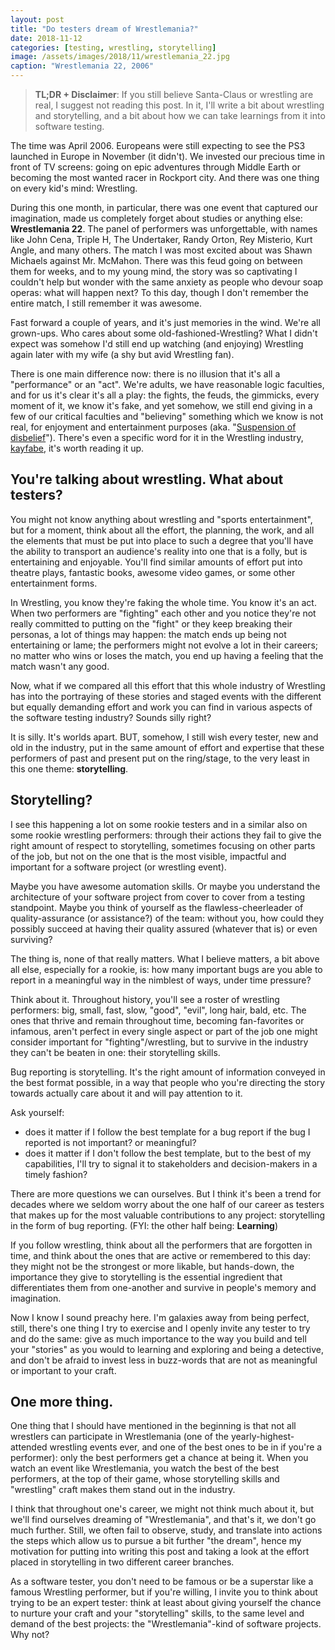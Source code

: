```yaml
---
layout: post
title: "Do testers dream of Wrestlemania?"
date: 2018-11-12
categories: [testing, wrestling, storytelling]
image: /assets/images/2018/11/wrestlemania_22.jpg
caption: "Wrestlemania 22, 2006"
---
```


> **TL;DR + Disclaimer**: If you still believe Santa-Claus or wrestling are real, I suggest not reading this post. In it, I'll write a bit about wrestling and storytelling, and a bit about how we can take learnings from it into software testing.

The time was April 2006. Europeans were still expecting to see the PS3 launched in Europe in November (it didn't). We invested our precious time in front of TV screens: going on epic adventures through Middle Earth or becoming the most wanted racer in Rockport city. And there was one thing on every kid's mind: Wrestling.

During this one month, in particular, there was one event that captured our imagination, made us completely forget about studies or anything else: **Wrestlemania 22**. The panel of performers was unforgettable, with names like John Cena, Triple H, The Undertaker, Randy Orton, Rey Misterio, Kurt Angle, and many others. The match I was most excited about was Shawn Michaels against Mr. McMahon. There was this feud going on between them for weeks, and to my young mind, the story was so captivating I couldn't help but wonder with the same anxiety as people who devour soap operas: what will happen next? To this day, though I don't remember the entire match, I still remember it was awesome.

Fast forward a couple of years, and it's just memories in the wind. We're all grown-ups. Who cares about some old-fashioned-Wrestling? What I didn't expect was somehow I'd still end up watching (and enjoying) Wrestling again later with my wife (a shy but avid Wrestling fan).

There is one main difference now: there is no illusion that it's all a "performance" or an "act". We're adults, we have reasonable logic faculties, and for us it's clear it's all a play: the fights, the feuds, the gimmicks, every moment of it, we know it's fake, and yet somehow, we still end giving in a few of our critical faculties and "believing" something which we know is not real, for enjoyment and entertainment purposes (aka. "[Suspension of disbelief](https://en.wikipedia.org/wiki/Suspension_of_disbelief)"). There's even a specific word for it in the Wrestling industry, [kayfabe](https://en.wikipedia.org/wiki/Kayfabe), it's worth reading it up.

## You're talking about wrestling. What about testers?

You might not know anything about wrestling and "sports entertainment", but for a moment, think about all the effort, the planning, the work, and all the elements that must be put into place to such a degree that you'll have the ability to transport an audience's reality into one that is a folly, but is entertaining and enjoyable. You'll find similar amounts of effort put into theatre plays, fantastic books, awesome video games, or some other entertainment forms.

In Wrestling, you know they're faking the whole time. You know it's an act. When two performers are "fighting" each other and you notice they're not really committed to putting on the "fight" or they keep breaking their personas, a lot of things may happen: the match ends up being not entertaining or lame; the performers might not evolve a lot in their careers; no matter who wins or loses the match, you end up having a feeling that the match wasn't any good.

Now, what if we compared all this effort that this whole industry of Wrestling has into the portraying of these stories and staged events with the different but equally demanding effort and work you can find in various aspects of the software testing industry? Sounds silly right?

It is silly. It's worlds apart. BUT, somehow, I still wish every tester, new and old in the industry, put in the same amount of effort and expertise that these performers of past and present put on the ring/stage, to the very least in this one theme: **storytelling**.


## Storytelling?

I see this happening a lot on some rookie testers and in a similar also on some rookie wrestling performers: through their actions they fail to give the right amount of respect to storytelling, sometimes focusing on other parts of the job, but not on the one that is the most visible, impactful and important for a software project (or wrestling event).

Maybe you have awesome automation skills. Or maybe you understand the architecture of your software project from cover to cover from a testing standpoint. Maybe you think of yourself as the flawless-cheerleader of quality-assurance (or assistance?) of the team: without you, how could they possibly succeed at having their quality assured (whatever that is) or even surviving?

The thing is, none of that really matters. What I believe matters, a bit above all else, especially for a rookie, is: how many important bugs are you able to report in a meaningful way in the nimblest of ways, under time pressure?

Think about it. Throughout history, you'll see a roster of wrestling performers: big, small, fast, slow, "good", "evil", long hair, bald, etc. The ones that thrive and remain throughout time, becoming fan-favorites or infamous, aren't perfect in every single aspect or part of the job one might consider important for "fighting"/wrestling, but to survive in the industry they can't be beaten in one: their storytelling skills.

Bug reporting is storytelling. It's the right amount of information conveyed in the best format possible, in a way that people who you're directing the story towards actually care about it and will pay attention to it.

Ask yourself:
- does it matter if I follow the best template for a bug report if the bug I reported is not important? or meaningful?
- does it matter if I don't follow the best template, but to the best of my capabilities, I'll try to signal it to stakeholders and decision-makers in a timely fashion?

There are more questions we can ourselves. But I think it's been a trend for decades where we seldom worry about the one half of our career as testers that makes up for the most valuable contributions to any project: storytelling in the form of bug reporting. (FYI: the other half being: **Learning**)

If you follow wrestling, think about all the performers that are forgotten in time, and think about the ones that are active or remembered to this day: they might not be the strongest or more likable, but hands-down, the importance they give to storytelling is the essential ingredient that differentiates them from one-another and survive in people's memory and imagination.

Now I know I sound preachy here. I'm galaxies away from being perfect, still, there's one thing I try to exercise and I openly invite any tester to try and do the same: give as much importance to the way you build and tell your "stories" as you would to learning and exploring and being a detective, and don't be afraid to invest less in buzz-words that are not as meaningful or important to your craft.

## One more thing.

One thing that I should have mentioned in the beginning is that not all wrestlers can participate in Wrestlemania (one of the yearly-highest-attended wrestling events ever, and one of the best ones to be in if you're a performer): only the best performers get a chance at being it. When you watch an event like Wrestlemania, you watch the best of the best performers, at the top of their game, whose storytelling skills and "wrestling" craft makes them stand out in the industry.

I think that throughout one's career, we might not think much about it, but we'll find ourselves dreaming of "Wrestlemania", and that's it, we don't go much further. Still, we often fail to observe, study, and translate into actions the steps which allow us to pursue a bit further "the dream", hence my motivation for putting into writing this post and taking a look at the effort placed in storytelling in two different career branches.

As a software tester, you don't need to be famous or be a superstar like a famous Wrestling performer, but if you're willing, I invite you to think about trying to be an expert tester: think at least about giving yourself the chance to nurture your craft and your "storytelling" skills, to the same level and demand of the best projects: the "Wrestlemania"-kind of software projects. Why not?
